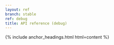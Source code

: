 ```yaml
---
layout: ref
branch: stable
ref: debug
title: API reference (debug)
---
```

{% include anchor_headings.html html=content %}
